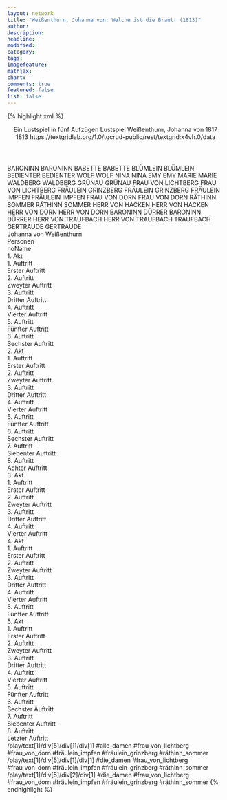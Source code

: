 ```yaml
---
layout: network
title: "Weißenthurn, Johanna von: Welche ist die Braut! (1813)"
author:
description:
headline:
modified:
category:
tags:
imagefeature: 
mathjax: 
chart: 
comments: true
featured: false
list: false
---
```

{% highlight xml %}
<?xml-model href="https://raw.githubusercontent.com/DLiNa/project/master/rules/lina.rnc"?><?xml-model href="https://raw.githubusercontent.com/DLiNa/project/master/rules/lina.sch"?>
<play xmlns="http://lina.digital">
  <header>
    <title>Welche ist die Braut!</title>
    <subtitle>Ein Lustspiel in fünf Aufzügen</subtitle>
    <genretitle>Lustspiel</genretitle>
    <author>Weißenthurn, Johanna von</author>
    <date type="print">1817</date>
    <date type="premiere">1813</date>
    <date type="written"/>
    <source>https://textgridlab.org/1.0/tgcrud-public/rest/textgrid:x4vh.0/data</source>
  </header>
  <personae>
    <character>
      <name>BARONINN</name>
      <alias xml:id="baroninn">
        <name>BARONINN</name>
      </alias>
    </character>
    <character>
      <name>BABETTE</name>
      <alias xml:id="babette">
        <name>BABETTE</name>
      </alias>
    </character>
    <character>
      <name>BLÜMLEIN</name>
      <alias xml:id="blümlein">
        <name>BLÜMLEIN</name>
      </alias>
    </character>
    <character>
      <name>BEDIENTER</name>
      <alias xml:id="bedienter">
        <name>BEDIENTER</name>
      </alias>
    </character>
    <character>
      <name>WOLF</name>
      <alias xml:id="wolf">
        <name>WOLF</name>
      </alias>
    </character>
    <character>
      <name>NINA</name>
      <alias xml:id="nina">
        <name>NINA</name>
      </alias>
    </character>
    <character>
      <name>EMY</name>
      <alias xml:id="emy">
        <name>EMY</name>
      </alias>
    </character>
    <character>
      <name>MARIE</name>
      <alias xml:id="marie">
        <name>MARIE</name>
      </alias>
    </character>
    <character>
      <name>WALDBERG</name>
      <alias xml:id="waldberg">
        <name>WALDBERG</name>
      </alias>
    </character>
    <character>
      <name>GRÜNAU</name>
      <alias xml:id="grünau">
        <name>GRÜNAU</name>
      </alias>
    </character>
    <character>
      <name>FRAU VON LICHTBERG</name>
      <alias xml:id="frau_von_lichtberg">
        <name>FRAU VON LICHTBERG</name>
      </alias>
    </character>
    <character>
      <name>FRÄULEIN GRINZBERG</name>
      <alias xml:id="fräulein_grinzberg">
        <name>FRÄULEIN GRINZBERG</name>
      </alias>
    </character>
    <character>
      <name>FRÄULEIN IMPFEN</name>
      <alias xml:id="fräulein_impfen">
        <name>FRÄULEIN IMPFEN</name>
      </alias>
    </character>
    <character>
      <name>FRAU VON DORN</name>
      <alias xml:id="frau_von_dorn">
        <name>FRAU VON DORN</name>
      </alias>
    </character>
    <character>
      <name>RÄTHINN SOMMER</name>
      <alias xml:id="räthinn_sommer">
        <name>RÄTHINN SOMMER</name>
      </alias>
    </character>
    <character>
      <name>HERR VON HACKEN</name>
      <alias xml:id="herr_von_hacken">
        <name>HERR VON HACKEN</name>
      </alias>
    </character>
    <character>
      <name>HERR VON DORN</name>
      <alias xml:id="herr_von_dorn">
        <name>HERR VON DORN</name>
      </alias>
    </character>
    <character>
      <name>BARONINN DÜRRER</name>
      <alias xml:id="baroninn_dürrer">
        <name>BARONINN DÜRRER</name>
      </alias>
    </character>
    <character>
      <name>HERR VON TRAUFBACH</name>
      <alias xml:id="herr_von_traufbach">
        <name>HERR VON TRAUFBACH</name>
      </alias>
      <alias xml:id="traufbach">
        <name>TRAUFBACH</name>
      </alias>
    </character>
    <character>
      <name>GERTRAUDE</name>
      <alias xml:id="gertraude">
        <name>GERTRAUDE</name>
      </alias>
    </character>
  </personae>
  <text>
    <div>
      <head>Johanna von Weißenthurn</head>
    </div>
    <div>
      <head>Personen</head>
      <div>
        <head>noName</head>
      </div>
    </div>
    <div>
      <head>1. Akt</head>
      <div>
        <head>1. Auftritt</head>
        <div>
          <head>Erster Auftritt</head>
          <sp who="#baroninn">
            <amount n="21" unit="speech_acts"/>
            <amount n="182" unit="words"/>
            <amount n="19" unit="lines"/>
            <amount n="971" unit="chars"/>
          </sp>
          <sp who="#babette">
            <amount n="21" unit="speech_acts"/>
            <amount n="374" unit="words"/>
            <amount n="15" unit="lines"/>
            <amount n="2038" unit="chars"/>
          </sp>
        </div>
      </div>
      <div>
        <head>2. Auftritt</head>
        <div>
          <head>Zweyter Auftritt</head>
          <sp who="#baroninn">
            <amount n="17" unit="speech_acts"/>
            <amount n="173" unit="words"/>
            <amount n="16" unit="lines"/>
            <amount n="901" unit="chars"/>
          </sp>
          <sp who="#babette">
            <amount n="1" unit="speech_acts"/>
            <amount n="14" unit="words"/>
            <amount n="1" unit="lines"/>
            <amount n="66" unit="chars"/>
          </sp>
          <sp who="#blümlein">
            <amount n="17" unit="speech_acts"/>
            <amount n="523" unit="words"/>
            <amount n="9" unit="lines"/>
            <amount n="2913" unit="chars"/>
          </sp>
        </div>
      </div>
      <div>
        <head>3. Auftritt</head>
        <div>
          <head>Dritter Auftritt</head>
          <sp who="#bedienter">
            <amount n="1" unit="speech_acts"/>
            <amount n="2" unit="words"/>
            <amount n="1" unit="lines"/>
            <amount n="13" unit="chars"/>
          </sp>
          <sp who="#baroninn">
            <amount n="41" unit="speech_acts"/>
            <amount n="428" unit="words"/>
            <amount n="34" unit="lines"/>
            <amount n="2276" unit="chars"/>
          </sp>
          <sp who="#blümlein">
            <amount n="23" unit="speech_acts"/>
            <amount n="240" unit="words"/>
            <amount n="20" unit="lines"/>
            <amount n="1321" unit="chars"/>
          </sp>
          <sp who="#wolf">
            <amount n="35" unit="speech_acts"/>
            <amount n="783" unit="words"/>
            <amount n="23" unit="lines"/>
            <amount n="4384" unit="chars"/>
          </sp>
        </div>
      </div>
      <div>
        <head>4. Auftritt</head>
        <div>
          <head>Vierter Auftritt</head>
          <sp who="#babette">
            <amount n="1" unit="speech_acts"/>
            <amount n="3" unit="words"/>
            <amount n="1" unit="lines"/>
            <amount n="21" unit="chars"/>
          </sp>
          <sp who="#baroninn">
            <amount n="19" unit="speech_acts"/>
            <amount n="234" unit="words"/>
            <amount n="16" unit="lines"/>
            <amount n="1241" unit="chars"/>
          </sp>
          <sp who="#wolf">
            <amount n="1" unit="speech_acts"/>
            <amount n="236" unit="words"/>
            <amount n="1358" unit="chars"/>
          </sp>
          <sp who="#blümlein">
            <amount n="16" unit="speech_acts"/>
            <amount n="611" unit="words"/>
            <amount n="5" unit="lines"/>
            <amount n="3487" unit="chars"/>
          </sp>
        </div>
      </div>
      <div>
        <head>5. Auftritt</head>
        <div>
          <head>Fünfter Auftritt</head>
          <sp who="#nina #emy">
            <amount n="2" unit="speech_acts"/>
            <amount n="15" unit="words"/>
            <amount n="2" unit="lines"/>
            <amount n="71" unit="chars"/>
          </sp>
          <sp who="#baroninn">
            <amount n="18" unit="speech_acts"/>
            <amount n="389" unit="words"/>
            <amount n="12" unit="lines"/>
            <amount n="2121" unit="chars"/>
          </sp>
          <sp who="#nina">
            <amount n="23" unit="speech_acts"/>
            <amount n="134" unit="words"/>
            <amount n="22" unit="lines"/>
            <amount n="701" unit="chars"/>
          </sp>
          <sp who="#nina #emy">
            <amount n="4" unit="speech_acts"/>
            <amount n="21" unit="words"/>
            <amount n="4" unit="lines"/>
            <amount n="107" unit="chars"/>
          </sp>
          <sp who="#emy">
            <amount n="18" unit="speech_acts"/>
            <amount n="131" unit="words"/>
            <amount n="17" unit="lines"/>
            <amount n="653" unit="chars"/>
          </sp>
        </div>
      </div>
      <div>
        <head>6. Auftritt</head>
        <div>
          <head>Sechster Auftritt</head>
          <sp who="#baroninn">
            <amount n="10" unit="speech_acts"/>
            <amount n="209" unit="words"/>
            <amount n="4" unit="lines"/>
            <amount n="1167" unit="chars"/>
          </sp>
          <sp who="#marie">
            <amount n="15" unit="speech_acts"/>
            <amount n="259" unit="words"/>
            <amount n="10" unit="lines"/>
            <amount n="1375" unit="chars"/>
          </sp>
          <sp who="#emy">
            <amount n="16" unit="speech_acts"/>
            <amount n="187" unit="words"/>
            <amount n="12" unit="lines"/>
            <amount n="999" unit="chars"/>
          </sp>
          <sp who="#nina">
            <amount n="15" unit="speech_acts"/>
            <amount n="295" unit="words"/>
            <amount n="12" unit="lines"/>
            <amount n="1500" unit="chars"/>
          </sp>
        </div>
      </div>
    </div>
    <div>
      <head>2. Akt</head>
      <div>
        <head>1. Auftritt</head>
        <div>
          <head>Erster Auftritt</head>
          <sp who="#baroninn">
            <amount n="10" unit="speech_acts"/>
            <amount n="298" unit="words"/>
            <amount n="4" unit="lines"/>
            <amount n="1661" unit="chars"/>
          </sp>
          <sp who="#babette">
            <amount n="9" unit="speech_acts"/>
            <amount n="64" unit="words"/>
            <amount n="8" unit="lines"/>
            <amount n="375" unit="chars"/>
          </sp>
        </div>
      </div>
      <div>
        <head>2. Auftritt</head>
        <div>
          <head>Zweyter Auftritt</head>
          <sp who="#bedienter">
            <amount n="4" unit="speech_acts"/>
            <amount n="28" unit="words"/>
            <amount n="4" unit="lines"/>
            <amount n="147" unit="chars"/>
          </sp>
          <sp who="#baroninn">
            <amount n="5" unit="speech_acts"/>
            <amount n="186" unit="words"/>
            <amount n="2" unit="lines"/>
            <amount n="1013" unit="chars"/>
          </sp>
          <sp who="#babette">
            <amount n="2" unit="speech_acts"/>
            <amount n="27" unit="words"/>
            <amount n="1" unit="lines"/>
            <amount n="135" unit="chars"/>
          </sp>
        </div>
      </div>
      <div>
        <head>3. Auftritt</head>
        <div>
          <head>Dritter Auftritt</head>
          <sp who="#wolf">
            <amount n="8" unit="speech_acts"/>
            <amount n="125" unit="words"/>
            <amount n="4" unit="lines"/>
            <amount n="712" unit="chars"/>
          </sp>
          <sp who="#baroninn">
            <amount n="13" unit="speech_acts"/>
            <amount n="174" unit="words"/>
            <amount n="10" unit="lines"/>
            <amount n="955" unit="chars"/>
          </sp>
          <sp who="#waldberg">
            <amount n="3" unit="speech_acts"/>
            <amount n="42" unit="words"/>
            <amount n="2" unit="lines"/>
            <amount n="228" unit="chars"/>
          </sp>
          <sp who="#grünau">
            <amount n="7" unit="speech_acts"/>
            <amount n="198" unit="words"/>
            <amount n="3" unit="lines"/>
            <amount n="1080" unit="chars"/>
          </sp>
        </div>
      </div>
      <div>
        <head>4. Auftritt</head>
        <div>
          <head>Vierter Auftritt</head>
          <sp who="#wolf">
            <amount n="8" unit="speech_acts"/>
            <amount n="300" unit="words"/>
            <amount n="5" unit="lines"/>
            <amount n="1696" unit="chars"/>
          </sp>
          <sp who="#waldberg">
            <amount n="2" unit="speech_acts"/>
            <amount n="10" unit="words"/>
            <amount n="2" unit="lines"/>
            <amount n="53" unit="chars"/>
          </sp>
          <sp who="#grünau">
            <amount n="13" unit="speech_acts"/>
            <amount n="269" unit="words"/>
            <amount n="9" unit="lines"/>
            <amount n="1520" unit="chars"/>
          </sp>
          <sp who="#nina">
            <amount n="6" unit="speech_acts"/>
            <amount n="32" unit="words"/>
            <amount n="6" unit="lines"/>
            <amount n="169" unit="chars"/>
          </sp>
          <sp who="#baroninn">
            <amount n="11" unit="speech_acts"/>
            <amount n="63" unit="words"/>
            <amount n="11" unit="lines"/>
            <amount n="356" unit="chars"/>
          </sp>
          <sp who="#emy #nina">
            <amount n="3" unit="speech_acts"/>
          </sp>
          <sp who="#emy">
            <amount n="6" unit="speech_acts"/>
            <amount n="26" unit="words"/>
            <amount n="6" unit="lines"/>
            <amount n="128" unit="chars"/>
          </sp>
        </div>
      </div>
      <div>
        <head>5. Auftritt</head>
        <div>
          <head>Fünfter Auftritt</head>
          <sp who="#blümlein">
            <amount n="10" unit="speech_acts"/>
            <amount n="368" unit="words"/>
            <amount n="5" unit="lines"/>
            <amount n="2014" unit="chars"/>
          </sp>
          <sp who="#baroninn">
            <amount n="5" unit="speech_acts"/>
            <amount n="155" unit="words"/>
            <amount n="4" unit="lines"/>
            <amount n="875" unit="chars"/>
          </sp>
          <sp who="#waldberg">
            <amount n="5" unit="speech_acts"/>
            <amount n="18" unit="words"/>
            <amount n="5" unit="lines"/>
            <amount n="89" unit="chars"/>
          </sp>
        </div>
      </div>
      <div>
        <head>6. Auftritt</head>
        <div>
          <head>Sechster Auftritt</head>
          <sp who="#grünau">
            <amount n="12" unit="speech_acts"/>
            <amount n="286" unit="words"/>
            <amount n="7" unit="lines"/>
            <amount n="1574" unit="chars"/>
          </sp>
          <sp who="#waldberg">
            <amount n="13" unit="speech_acts"/>
            <amount n="244" unit="words"/>
            <amount n="8" unit="lines"/>
            <amount n="1356" unit="chars"/>
          </sp>
          <sp who="#emy">
            <amount n="21" unit="speech_acts"/>
            <amount n="140" unit="words"/>
            <amount n="21" unit="lines"/>
            <amount n="717" unit="chars"/>
          </sp>
          <sp who="#nina">
            <amount n="21" unit="speech_acts"/>
            <amount n="158" unit="words"/>
            <amount n="20" unit="lines"/>
            <amount n="819" unit="chars"/>
          </sp>
          <sp who="#nina #emy">
            <amount n="1" unit="speech_acts"/>
            <amount n="4" unit="words"/>
            <amount n="1" unit="lines"/>
            <amount n="21" unit="chars"/>
          </sp>
        </div>
      </div>
      <div>
        <head>7. Auftritt</head>
        <div>
          <head>Siebenter Auftritt</head>
          <sp who="#baroninn">
            <amount n="10" unit="speech_acts"/>
            <amount n="227" unit="words"/>
            <amount n="6" unit="lines"/>
            <amount n="1213" unit="chars"/>
          </sp>
          <sp who="#waldberg">
            <amount n="5" unit="speech_acts"/>
            <amount n="43" unit="words"/>
            <amount n="4" unit="lines"/>
            <amount n="260" unit="chars"/>
          </sp>
          <sp who="#blümlein">
            <amount n="5" unit="speech_acts"/>
            <amount n="185" unit="words"/>
            <amount n="1" unit="lines"/>
            <amount n="1029" unit="chars"/>
          </sp>
          <sp who="#nina">
            <amount n="1" unit="speech_acts"/>
            <amount n="3" unit="words"/>
            <amount n="1" unit="lines"/>
            <amount n="11" unit="chars"/>
          </sp>
          <sp who="#nina #emy">
            <amount n="1" unit="speech_acts"/>
          </sp>
          <sp who="#grünau">
            <amount n="2" unit="speech_acts"/>
            <amount n="40" unit="words"/>
            <amount n="1" unit="lines"/>
            <amount n="228" unit="chars"/>
          </sp>
          <sp who="#babette">
            <amount n="4" unit="speech_acts"/>
            <amount n="12" unit="words"/>
            <amount n="3" unit="lines"/>
            <amount n="67" unit="chars"/>
          </sp>
        </div>
      </div>
      <div>
        <head>8. Auftritt</head>
        <div>
          <head>Achter Auftritt</head>
          <sp who="#nina #emy">
            <amount n="1" unit="speech_acts"/>
            <amount n="4" unit="words"/>
            <amount n="1" unit="lines"/>
            <amount n="16" unit="chars"/>
          </sp>
          <sp who="#baroninn">
            <amount n="6" unit="speech_acts"/>
            <amount n="82" unit="words"/>
            <amount n="5" unit="lines"/>
            <amount n="452" unit="chars"/>
          </sp>
          <sp who="#emy">
            <amount n="1" unit="speech_acts"/>
            <amount n="4" unit="words"/>
            <amount n="1" unit="lines"/>
            <amount n="22" unit="chars"/>
          </sp>
          <sp who="#babette">
            <amount n="1" unit="speech_acts"/>
            <amount n="5" unit="words"/>
            <amount n="1" unit="lines"/>
            <amount n="24" unit="chars"/>
          </sp>
          <sp who="#waldberg">
            <amount n="1" unit="speech_acts"/>
          </sp>
          <sp who="#grünau">
            <amount n="1" unit="speech_acts"/>
            <amount n="16" unit="words"/>
            <amount n="1" unit="lines"/>
            <amount n="74" unit="chars"/>
          </sp>
          <sp who="#blümlein">
            <amount n="3" unit="speech_acts"/>
            <amount n="269" unit="words"/>
            <amount n="1" unit="lines"/>
            <amount n="1502" unit="chars"/>
          </sp>
        </div>
      </div>
    </div>
    <div>
      <head>3. Akt</head>
      <div>
        <head>1. Auftritt</head>
        <div>
          <head>Erster Auftritt</head>
          <sp who="#frau_von_lichtberg">
            <amount n="17" unit="speech_acts"/>
            <amount n="201" unit="words"/>
            <amount n="12" unit="lines"/>
            <amount n="1155" unit="chars"/>
          </sp>
          <sp who="#fräulein_grinzberg">
            <amount n="4" unit="speech_acts"/>
            <amount n="20" unit="words"/>
            <amount n="4" unit="lines"/>
            <amount n="97" unit="chars"/>
          </sp>
          <sp who="#fräulein_impfen">
            <amount n="19" unit="speech_acts"/>
            <amount n="202" unit="words"/>
            <amount n="15" unit="lines"/>
            <amount n="1083" unit="chars"/>
          </sp>
          <sp who="#baroninn #nina #emy #waldberg #grünau #frau_von_lichtberg #blümlein #herr_von_dorn #frau_von_dorn #herr_von_hacken #herr_von_traufbach #fräulein_impfen #fräulein_grinzberg #räthinn_sommer">
            <amount n="8" unit="speech_acts"/>
            <amount n="41" unit="words"/>
            <amount n="8" unit="lines"/>
            <amount n="191" unit="chars"/>
          </sp>
          <sp who="#blümlein">
            <amount n="13" unit="speech_acts"/>
            <amount n="296" unit="words"/>
            <amount n="10" unit="lines"/>
            <amount n="1688" unit="chars"/>
          </sp>
          <sp who="#frau_von_dorn">
            <amount n="9" unit="speech_acts"/>
            <amount n="72" unit="words"/>
            <amount n="9" unit="lines"/>
            <amount n="371" unit="chars"/>
          </sp>
          <sp who="#baroninn">
            <amount n="11" unit="speech_acts"/>
            <amount n="75" unit="words"/>
            <amount n="11" unit="lines"/>
            <amount n="373" unit="chars"/>
          </sp>
          <sp who="#räthinn_sommer">
            <amount n="8" unit="speech_acts"/>
            <amount n="175" unit="words"/>
            <amount n="6" unit="lines"/>
            <amount n="990" unit="chars"/>
          </sp>
          <sp who="#herr_von_hacken">
            <amount n="1" unit="speech_acts"/>
            <amount n="5" unit="words"/>
            <amount n="1" unit="lines"/>
            <amount n="31" unit="chars"/>
          </sp>
          <sp who="#herr_von_dorn">
            <amount n="5" unit="speech_acts"/>
            <amount n="53" unit="words"/>
            <amount n="4" unit="lines"/>
            <amount n="275" unit="chars"/>
          </sp>
          <sp who="#fräulein_impfen #fräulein_grinzberg">
            <amount n="1" unit="speech_acts"/>
            <amount n="4" unit="words"/>
            <amount n="1" unit="lines"/>
            <amount n="16" unit="chars"/>
          </sp>
          <sp who="#frau_von_lichtberg #frau_von_dorn #fräulein_impfen #fräulein_grinzberg #räthinn_sommer">
            <amount n="2" unit="speech_acts"/>
            <amount n="10" unit="words"/>
            <amount n="2" unit="lines"/>
            <amount n="49" unit="chars"/>
          </sp>
          <sp who="#waldberg">
            <amount n="5" unit="speech_acts"/>
            <amount n="22" unit="words"/>
            <amount n="5" unit="lines"/>
            <amount n="121" unit="chars"/>
          </sp>
          <sp who="#frau_von_lichtberg #frau_von_dorn #fräulein_impfen #fräulein_grinzberg #räthinn_sommer">
            <amount n="1" unit="speech_acts"/>
            <amount n="5" unit="words"/>
            <amount n="1" unit="lines"/>
            <amount n="23" unit="chars"/>
          </sp>
          <sp who="#grünau">
            <amount n="3" unit="speech_acts"/>
            <amount n="20" unit="words"/>
            <amount n="3" unit="lines"/>
            <amount n="114" unit="chars"/>
          </sp>
          <sp who="#nina">
            <amount n="1" unit="speech_acts"/>
            <amount n="5" unit="words"/>
            <amount n="1" unit="lines"/>
            <amount n="32" unit="chars"/>
          </sp>
        </div>
      </div>
      <div>
        <head>2. Auftritt</head>
        <div>
          <head>Zweyter Auftritt</head>
          <sp who="#baroninn">
            <amount n="11" unit="speech_acts"/>
            <amount n="107" unit="words"/>
            <amount n="11" unit="lines"/>
            <amount n="595" unit="chars"/>
          </sp>
          <sp who="#baroninn_dürrer">
            <amount n="24" unit="speech_acts"/>
            <amount n="515" unit="words"/>
            <amount n="16" unit="lines"/>
            <amount n="2879" unit="chars"/>
          </sp>
          <sp who="#frau_von_dorn">
            <amount n="4" unit="speech_acts"/>
            <amount n="17" unit="words"/>
            <amount n="4" unit="lines"/>
            <amount n="80" unit="chars"/>
          </sp>
          <sp who="#fräulein_impfen">
            <amount n="2" unit="speech_acts"/>
            <amount n="11" unit="words"/>
            <amount n="2" unit="lines"/>
            <amount n="54" unit="chars"/>
          </sp>
          <sp who="#fräulein_grinzberg">
            <amount n="2" unit="speech_acts"/>
            <amount n="15" unit="words"/>
            <amount n="2" unit="lines"/>
            <amount n="81" unit="chars"/>
          </sp>
          <sp who="#baroninn_dürrer #frau_von_dorn #fräulein_impfen #fräulein_grinzberg #traufbach #herr_von_dorn #blümlein #grünau #waldberg #räthinn_sommer #nina #emy #frau_von_lichtberg">
            <amount n="2" unit="speech_acts"/>
            <amount n="8" unit="words"/>
            <amount n="2" unit="lines"/>
            <amount n="43" unit="chars"/>
          </sp>
          <sp who="#herr_von_hacken">
            <amount n="2" unit="speech_acts"/>
            <amount n="9" unit="words"/>
            <amount n="2" unit="lines"/>
            <amount n="46" unit="chars"/>
          </sp>
          <sp who="#traufbach">
            <amount n="2" unit="speech_acts"/>
            <amount n="11" unit="words"/>
            <amount n="2" unit="lines"/>
            <amount n="64" unit="chars"/>
          </sp>
          <sp who="#herr_von_dorn">
            <amount n="7" unit="speech_acts"/>
            <amount n="39" unit="words"/>
            <amount n="7" unit="lines"/>
            <amount n="246" unit="chars"/>
          </sp>
          <sp who="#blümlein">
            <amount n="10" unit="speech_acts"/>
            <amount n="106" unit="words"/>
            <amount n="9" unit="lines"/>
            <amount n="558" unit="chars"/>
          </sp>
          <sp who="#herr_von_traufbach">
            <amount n="4" unit="speech_acts"/>
            <amount n="13" unit="words"/>
            <amount n="4" unit="lines"/>
            <amount n="85" unit="chars"/>
          </sp>
          <sp who="#frau_von_lichtberg #frau_von_dorn #fräulein_impfen #fräulein_grinzberg #räthinn_sommer">
            <amount n="2" unit="speech_acts"/>
            <amount n="10" unit="words"/>
            <amount n="2" unit="lines"/>
            <amount n="48" unit="chars"/>
          </sp>
          <sp who="#grünau">
            <amount n="10" unit="speech_acts"/>
            <amount n="424" unit="words"/>
            <amount n="4" unit="lines"/>
            <amount n="2316" unit="chars"/>
          </sp>
          <sp who="#waldberg">
            <amount n="3" unit="speech_acts"/>
            <amount n="62" unit="words"/>
            <amount n="2" unit="lines"/>
            <amount n="358" unit="chars"/>
          </sp>
          <sp who="#räthinn_sommer">
            <amount n="7" unit="speech_acts"/>
            <amount n="112" unit="words"/>
            <amount n="5" unit="lines"/>
            <amount n="629" unit="chars"/>
          </sp>
          <sp who="#nina">
            <amount n="1" unit="speech_acts"/>
            <amount n="4" unit="words"/>
            <amount n="1" unit="lines"/>
            <amount n="16" unit="chars"/>
          </sp>
          <sp who="#emy">
            <amount n="2" unit="speech_acts"/>
            <amount n="10" unit="words"/>
            <amount n="2" unit="lines"/>
            <amount n="39" unit="chars"/>
          </sp>
          <sp who="#frau_von_lichtberg">
            <amount n="2" unit="speech_acts"/>
            <amount n="11" unit="words"/>
            <amount n="2" unit="lines"/>
            <amount n="53" unit="chars"/>
          </sp>
        </div>
      </div>
      <div>
        <head>3. Auftritt</head>
        <div>
          <head>Dritter Auftritt</head>
          <sp who="#waldberg">
            <amount n="2" unit="speech_acts"/>
            <amount n="40" unit="words"/>
            <amount n="1" unit="lines"/>
            <amount n="229" unit="chars"/>
          </sp>
          <sp who="#baroninn_dürrer #baroninn #frau_von_dorn #herr_von_hacken #fräulein_impfen #fräulein_grinzberg #traufbach #herr_von_dorn #blümlein #grünau #waldberg #räthinn_sommer #nina #emy #frau_von_lichtberg">
            <amount n="3" unit="speech_acts"/>
            <amount n="8" unit="words"/>
            <amount n="3" unit="lines"/>
            <amount n="60" unit="chars"/>
          </sp>
          <sp who="#frau_von_lichtberg">
            <amount n="2" unit="speech_acts"/>
            <amount n="8" unit="words"/>
            <amount n="2" unit="lines"/>
            <amount n="67" unit="chars"/>
          </sp>
          <sp who="#frau_von_dorn">
            <amount n="1" unit="speech_acts"/>
            <amount n="3" unit="words"/>
            <amount n="1" unit="lines"/>
            <amount n="20" unit="chars"/>
          </sp>
          <sp who="#fräulein_impfen">
            <amount n="2" unit="speech_acts"/>
            <amount n="10" unit="words"/>
            <amount n="2" unit="lines"/>
            <amount n="58" unit="chars"/>
          </sp>
          <sp who="#fräulein_grinzberg">
            <amount n="1" unit="speech_acts"/>
            <amount n="5" unit="words"/>
            <amount n="1" unit="lines"/>
            <amount n="27" unit="chars"/>
          </sp>
          <sp who="#herr_von_hacken">
            <amount n="1" unit="speech_acts"/>
            <amount n="5" unit="words"/>
            <amount n="1" unit="lines"/>
            <amount n="26" unit="chars"/>
          </sp>
          <sp who="#herr_von_dorn">
            <amount n="1" unit="speech_acts"/>
            <amount n="5" unit="words"/>
            <amount n="1" unit="lines"/>
            <amount n="33" unit="chars"/>
          </sp>
          <sp who="#grünau">
            <amount n="1" unit="speech_acts"/>
            <amount n="8" unit="words"/>
            <amount n="1" unit="lines"/>
            <amount n="35" unit="chars"/>
          </sp>
          <sp who="#blümlein">
            <amount n="1" unit="speech_acts"/>
            <amount n="11" unit="words"/>
            <amount n="1" unit="lines"/>
            <amount n="69" unit="chars"/>
          </sp>
          <sp who="#baroninn">
            <amount n="1" unit="speech_acts"/>
            <amount n="13" unit="words"/>
            <amount n="1" unit="lines"/>
            <amount n="59" unit="chars"/>
          </sp>
          <sp who="#emy">
            <amount n="1" unit="speech_acts"/>
            <amount n="4" unit="words"/>
            <amount n="1" unit="lines"/>
            <amount n="19" unit="chars"/>
          </sp>
        </div>
      </div>
      <div>
        <head>4. Auftritt</head>
        <div>
          <head>Vierter Auftritt</head>
          <sp who="#marie">
            <amount n="11" unit="speech_acts"/>
            <amount n="620" unit="words"/>
            <amount n="88" unit="lines"/>
            <amount n="3409" unit="chars"/>
          </sp>
          <sp who="#baroninn">
            <amount n="16" unit="speech_acts"/>
            <amount n="248" unit="words"/>
            <amount n="14" unit="lines"/>
            <amount n="1313" unit="chars"/>
          </sp>
          <sp who="#waldberg">
            <amount n="5" unit="speech_acts"/>
            <amount n="78" unit="words"/>
            <amount n="4" unit="lines"/>
            <amount n="437" unit="chars"/>
          </sp>
          <sp who="#baroninn_dürrer">
            <amount n="3" unit="speech_acts"/>
            <amount n="24" unit="words"/>
            <amount n="3" unit="lines"/>
            <amount n="153" unit="chars"/>
          </sp>
          <sp who="#blümlein">
            <amount n="9" unit="speech_acts"/>
            <amount n="106" unit="words"/>
            <amount n="8" unit="lines"/>
            <amount n="586" unit="chars"/>
          </sp>
          <sp who="#fräulein_impfen">
            <amount n="13" unit="speech_acts"/>
            <amount n="436" unit="words"/>
            <amount n="29" unit="lines"/>
            <amount n="2334" unit="chars"/>
          </sp>
          <sp who="#frau_von_lichtberg">
            <amount n="1" unit="speech_acts"/>
            <amount n="13" unit="words"/>
            <amount n="1" unit="lines"/>
            <amount n="68" unit="chars"/>
          </sp>
          <sp who="#herr_von_traufbach">
            <amount n="1" unit="speech_acts"/>
            <amount n="1" unit="words"/>
            <amount n="1" unit="lines"/>
            <amount n="5" unit="chars"/>
          </sp>
          <sp who="#herr_von_hacken">
            <amount n="1" unit="speech_acts"/>
            <amount n="9" unit="words"/>
            <amount n="1" unit="lines"/>
            <amount n="52" unit="chars"/>
          </sp>
          <sp who="#grünau">
            <amount n="5" unit="speech_acts"/>
            <amount n="161" unit="words"/>
            <amount n="4" unit="lines"/>
            <amount n="909" unit="chars"/>
          </sp>
          <sp who="#herr_von_dorn">
            <amount n="5" unit="speech_acts"/>
            <amount n="36" unit="words"/>
            <amount n="5" unit="lines"/>
            <amount n="214" unit="chars"/>
          </sp>
          <sp who="#frau_von_dorn">
            <amount n="12" unit="speech_acts"/>
            <amount n="240" unit="words"/>
            <amount n="20" unit="lines"/>
            <amount n="1243" unit="chars"/>
          </sp>
          <sp who="#marie #baroninn #waldberg #baroninn_dürrer #blümlein #fräulein_impfen #frau_von_lichtberg #herr_von_traufbach #herr_von_hacken #grünau #herr_von_dorn #fräulein_grinzberg #nina #emy">
            <amount n="6" unit="speech_acts"/>
            <amount n="36" unit="words"/>
            <amount n="6" unit="lines"/>
            <amount n="175" unit="chars"/>
          </sp>
          <sp who="#fräulein_grinzberg">
            <amount n="3" unit="speech_acts"/>
            <amount n="27" unit="words"/>
            <amount n="3" unit="lines"/>
            <amount n="142" unit="chars"/>
          </sp>
          <sp who="#nina">
            <amount n="3" unit="speech_acts"/>
            <amount n="23" unit="words"/>
            <amount n="3" unit="lines"/>
            <amount n="104" unit="chars"/>
          </sp>
          <sp who="#emy">
            <amount n="2" unit="speech_acts"/>
            <amount n="15" unit="words"/>
            <amount n="2" unit="lines"/>
            <amount n="76" unit="chars"/>
          </sp>
          <sp who="#nina #emy">
            <amount n="3" unit="speech_acts"/>
            <amount n="7" unit="words"/>
            <amount n="2" unit="lines"/>
            <amount n="31" unit="chars"/>
          </sp>
          <sp who="#marie #waldberg #baroninn_dürrer #blümlein #fräulein_impfen #frau_von_lichtberg #herr_von_traufbach #herr_von_hacken #grünau #herr_von_dorn #frau_von_dorn #fräulein_grinzberg #nina #emy">
            <amount n="1" unit="speech_acts"/>
            <amount n="4" unit="words"/>
            <amount n="1" unit="lines"/>
            <amount n="29" unit="chars"/>
          </sp>
        </div>
      </div>
    </div>
    <div>
      <head>4. Akt</head>
      <div>
        <head>1. Auftritt</head>
        <div>
          <head>Erster Auftritt</head>
          <sp who="#gertraude">
            <amount n="15" unit="speech_acts"/>
            <amount n="1093" unit="words"/>
            <amount n="3" unit="lines"/>
            <amount n="6066" unit="chars"/>
          </sp>
          <sp who="#marie">
            <amount n="14" unit="speech_acts"/>
            <amount n="152" unit="words"/>
            <amount n="11" unit="lines"/>
            <amount n="798" unit="chars"/>
          </sp>
        </div>
      </div>
      <div>
        <head>2. Auftritt</head>
        <div>
          <head>Zweyter Auftritt</head>
          <sp who="#waldberg">
            <amount n="3" unit="speech_acts"/>
            <amount n="22" unit="words"/>
            <amount n="3" unit="lines"/>
            <amount n="123" unit="chars"/>
          </sp>
          <sp who="#marie">
            <amount n="2" unit="speech_acts"/>
            <amount n="9" unit="words"/>
            <amount n="2" unit="lines"/>
            <amount n="43" unit="chars"/>
          </sp>
          <sp who="#gertraude">
            <amount n="2" unit="speech_acts"/>
            <amount n="178" unit="words"/>
            <amount n="1" unit="lines"/>
            <amount n="988" unit="chars"/>
          </sp>
        </div>
      </div>
      <div>
        <head>3. Auftritt</head>
        <div>
          <head>Dritter Auftritt</head>
          <sp who="#marie">
            <amount n="31" unit="speech_acts"/>
            <amount n="569" unit="words"/>
            <amount n="26" unit="lines"/>
            <amount n="3144" unit="chars"/>
          </sp>
          <sp who="#waldberg">
            <amount n="31" unit="speech_acts"/>
            <amount n="635" unit="words"/>
            <amount n="21" unit="lines"/>
            <amount n="3477" unit="chars"/>
          </sp>
        </div>
      </div>
      <div>
        <head>4. Auftritt</head>
        <div>
          <head>Vierter Auftritt</head>
          <sp who="#nina">
            <amount n="41" unit="speech_acts"/>
            <amount n="510" unit="words"/>
            <amount n="35" unit="lines"/>
            <amount n="2470" unit="chars"/>
          </sp>
          <sp who="#waldberg">
            <amount n="39" unit="speech_acts"/>
            <amount n="297" unit="words"/>
            <amount n="36" unit="lines"/>
            <amount n="1446" unit="chars"/>
          </sp>
          <sp who="#grünau">
            <amount n="1" unit="speech_acts"/>
            <amount n="6" unit="words"/>
            <amount n="1" unit="lines"/>
            <amount n="28" unit="chars"/>
          </sp>
        </div>
      </div>
      <div>
        <head>5. Auftritt</head>
        <div>
          <head>Fünfter Auftritt</head>
          <sp who="#grünau">
            <amount n="62" unit="speech_acts"/>
            <amount n="624" unit="words"/>
            <amount n="57" unit="lines"/>
            <amount n="3223" unit="chars"/>
          </sp>
          <sp who="#nina">
            <amount n="2" unit="speech_acts"/>
            <amount n="24" unit="words"/>
            <amount n="2" unit="lines"/>
            <amount n="101" unit="chars"/>
          </sp>
          <sp who="#waldberg">
            <amount n="61" unit="speech_acts"/>
            <amount n="547" unit="words"/>
            <amount n="55" unit="lines"/>
            <amount n="2840" unit="chars"/>
          </sp>
        </div>
      </div>
    </div>
    <div>
      <head>5. Akt</head>
      <div>
        <head>1. Auftritt</head>
        <div>
          <head>Erster Auftritt</head>
          <sp who="#blümlein">
            <amount n="2" unit="speech_acts"/>
            <amount n="23" unit="words"/>
            <amount n="2" unit="lines"/>
            <amount n="106" unit="chars"/>
          </sp>
          <sp who="#waldberg">
            <amount n="4" unit="speech_acts"/>
            <amount n="40" unit="words"/>
            <amount n="3" unit="lines"/>
            <amount n="226" unit="chars"/>
          </sp>
          <sp who="#wolf">
            <amount n="3" unit="speech_acts"/>
            <amount n="104" unit="words"/>
            <amount n="1" unit="lines"/>
            <amount n="572" unit="chars"/>
          </sp>
        </div>
      </div>
      <div>
        <head>2. Auftritt</head>
        <div>
          <head>Zweyter Auftritt</head>
          <sp who="#waldberg">
            <amount n="25" unit="speech_acts"/>
            <amount n="143" unit="words"/>
            <amount n="24" unit="lines"/>
            <amount n="758" unit="chars"/>
          </sp>
          <sp who="#blümlein">
            <amount n="24" unit="speech_acts"/>
            <amount n="1023" unit="words"/>
            <amount n="12" unit="lines"/>
            <amount n="5755" unit="chars"/>
          </sp>
        </div>
      </div>
      <div>
        <head>3. Auftritt</head>
        <div>
          <head>Dritter Auftritt</head>
          <sp who="#marie">
            <amount n="23" unit="speech_acts"/>
            <amount n="728" unit="words"/>
            <amount n="16" unit="lines"/>
            <amount n="4022" unit="chars"/>
          </sp>
          <sp who="#waldberg">
            <amount n="23" unit="speech_acts"/>
            <amount n="356" unit="words"/>
            <amount n="16" unit="lines"/>
            <amount n="1899" unit="chars"/>
          </sp>
        </div>
      </div>
      <div>
        <head>4. Auftritt</head>
        <div>
          <head>Vierter Auftritt</head>
          <sp who="#grünau">
            <amount n="8" unit="speech_acts"/>
            <amount n="57" unit="words"/>
            <amount n="7" unit="lines"/>
            <amount n="294" unit="chars"/>
          </sp>
          <sp who="#waldberg">
            <amount n="8" unit="speech_acts"/>
            <amount n="40" unit="words"/>
            <amount n="8" unit="lines"/>
            <amount n="211" unit="chars"/>
          </sp>
        </div>
      </div>
      <div>
        <head>5. Auftritt</head>
        <div>
          <head>Fünfter Auftritt</head>
          <sp who="#baroninn">
            <amount n="5" unit="speech_acts"/>
            <amount n="94" unit="words"/>
            <amount n="3" unit="lines"/>
            <amount n="526" unit="chars"/>
          </sp>
          <sp who="#waldberg">
            <amount n="4" unit="speech_acts"/>
            <amount n="65" unit="words"/>
            <amount n="2" unit="lines"/>
            <amount n="375" unit="chars"/>
          </sp>
          <sp who="#grünau">
            <amount n="2" unit="speech_acts"/>
            <amount n="10" unit="words"/>
            <amount n="2" unit="lines"/>
            <amount n="58" unit="chars"/>
          </sp>
          <sp who="#emy #nina">
            <amount n="1" unit="speech_acts"/>
            <amount n="5" unit="words"/>
            <amount n="1" unit="lines"/>
            <amount n="23" unit="chars"/>
          </sp>
          <sp who="#emy">
            <amount n="3" unit="speech_acts"/>
            <amount n="13" unit="words"/>
            <amount n="3" unit="lines"/>
            <amount n="71" unit="chars"/>
          </sp>
          <sp who="#nina">
            <amount n="2" unit="speech_acts"/>
            <amount n="4" unit="words"/>
            <amount n="2" unit="lines"/>
            <amount n="17" unit="chars"/>
          </sp>
          <sp who="#wolf">
            <amount n="1" unit="speech_acts"/>
            <amount n="8" unit="words"/>
            <amount n="1" unit="lines"/>
            <amount n="45" unit="chars"/>
          </sp>
        </div>
      </div>
      <div>
        <head>6. Auftritt</head>
        <div>
          <head>Sechster Auftritt</head>
          <sp who="#babette">
            <amount n="2" unit="speech_acts"/>
            <amount n="15" unit="words"/>
            <amount n="1" unit="lines"/>
            <amount n="83" unit="chars"/>
          </sp>
          <sp who="#baroninn">
            <amount n="3" unit="speech_acts"/>
            <amount n="68" unit="words"/>
            <amount n="372" unit="chars"/>
          </sp>
          <sp who="#emy">
            <amount n="1" unit="speech_acts"/>
            <amount n="5" unit="words"/>
            <amount n="1" unit="lines"/>
            <amount n="24" unit="chars"/>
          </sp>
        </div>
      </div>
      <div>
        <head>7. Auftritt</head>
        <div>
          <head>Siebenter Auftritt</head>
          <sp who="#marie">
            <amount n="10" unit="speech_acts"/>
            <amount n="208" unit="words"/>
            <amount n="8" unit="lines"/>
            <amount n="1136" unit="chars"/>
          </sp>
          <sp who="#baroninn">
            <amount n="17" unit="speech_acts"/>
            <amount n="207" unit="words"/>
            <amount n="13" unit="lines"/>
            <amount n="1102" unit="chars"/>
          </sp>
          <sp who="#waldberg">
            <amount n="8" unit="speech_acts"/>
            <amount n="72" unit="words"/>
            <amount n="7" unit="lines"/>
            <amount n="403" unit="chars"/>
          </sp>
          <sp who="#wolf">
            <amount n="7" unit="speech_acts"/>
            <amount n="249" unit="words"/>
            <amount n="4" unit="lines"/>
            <amount n="1398" unit="chars"/>
          </sp>
          <sp who="#grünau">
            <amount n="5" unit="speech_acts"/>
            <amount n="24" unit="words"/>
            <amount n="5" unit="lines"/>
            <amount n="119" unit="chars"/>
          </sp>
          <sp who="#nina #emy">
            <amount n="1" unit="speech_acts"/>
            <amount n="1" unit="words"/>
            <amount n="1" unit="lines"/>
            <amount n="6" unit="chars"/>
          </sp>
          <sp who="#nina">
            <amount n="1" unit="speech_acts"/>
            <amount n="3" unit="words"/>
            <amount n="1" unit="lines"/>
            <amount n="21" unit="chars"/>
          </sp>
          <sp who="#emy">
            <amount n="1" unit="speech_acts"/>
            <amount n="2" unit="words"/>
            <amount n="1" unit="lines"/>
            <amount n="9" unit="chars"/>
          </sp>
          <sp who="#nina #emy">
            <amount n="1" unit="speech_acts"/>
            <amount n="5" unit="words"/>
            <amount n="1" unit="lines"/>
            <amount n="25" unit="chars"/>
          </sp>
          <sp who="#emy #nina">
            <amount n="3" unit="speech_acts"/>
            <amount n="13" unit="words"/>
            <amount n="3" unit="lines"/>
            <amount n="71" unit="chars"/>
          </sp>
          <sp who="#emy #nina #marie">
            <amount n="1" unit="speech_acts"/>
            <amount n="5" unit="words"/>
            <amount n="1" unit="lines"/>
            <amount n="28" unit="chars"/>
          </sp>
          <sp who="#babette #baroninn #emy #marie #waldberg #wolf #grünau #nina">
            <amount n="1" unit="speech_acts"/>
            <amount n="1" unit="words"/>
            <amount n="1" unit="lines"/>
            <amount n="7" unit="chars"/>
          </sp>
        </div>
      </div>
      <div>
        <head>8. Auftritt</head>
        <div>
          <head>Letzter Auftritt</head>
          <sp who="#blümlein">
            <amount n="2" unit="speech_acts"/>
            <amount n="18" unit="words"/>
            <amount n="2" unit="lines"/>
            <amount n="106" unit="chars"/>
          </sp>
          <sp who="#babette #baroninn #emy #waldberg #wolf #grünau #nina #blümlein">
            <amount n="1" unit="speech_acts"/>
            <amount n="2" unit="words"/>
            <amount n="1" unit="lines"/>
            <amount n="7" unit="chars"/>
          </sp>
          <sp who="#grünau">
            <amount n="1" unit="speech_acts"/>
            <amount n="5" unit="words"/>
            <amount n="1" unit="lines"/>
            <amount n="27" unit="chars"/>
          </sp>
          <sp who="#wolf">
            <amount n="1" unit="speech_acts"/>
            <amount n="20" unit="words"/>
            <amount n="102" unit="chars"/>
          </sp>
        </div>
      </div>
    </div>
  </text>
  <documentation>
    <change n="1" type="expandCollective" who="peertrilcke">
      <path>/play/text[1]/div[5]/div[1]/div[1]</path>
      <orig>#alle_damen</orig>
      <corr>#frau_von_lichtberg #frau_von_dorn #fräulein_impfen #fräulein_grinzberg #räthinn_sommer</corr>
      <comment/>
    </change>
    <change n="2" type="expandCollective" who="peertrilcke">
      <path>/play/text[1]/div[5]/div[1]/div[1]</path>
      <orig>#die_damen</orig>
      <corr>#frau_von_lichtberg #frau_von_dorn #fräulein_impfen #fräulein_grinzberg #räthinn_sommer</corr>
      <comment/>
    </change>
    <change n="3" type="expandCollective" who="peertrilcke">
      <path>/play/text[1]/div[5]/div[2]/div[1]</path>
      <orig>#die_damen</orig>
      <corr>#frau_von_lichtberg #frau_von_dorn #fräulein_impfen #fräulein_grinzberg #räthinn_sommer</corr>
      <comment/>
    </change>
  </documentation>
</play>
{% endhighlight %}
